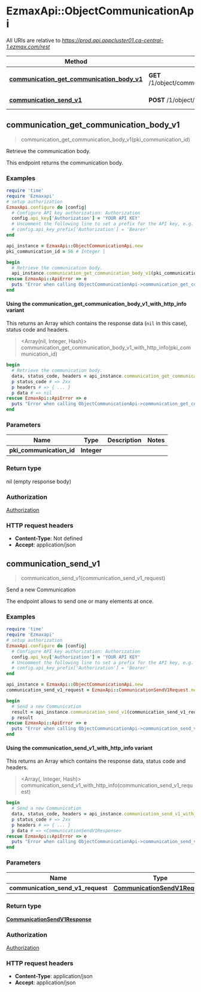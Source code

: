 # EzmaxApi::ObjectCommunicationApi

All URIs are relative to *https://prod.api.appcluster01.ca-central-1.ezmax.com/rest*

| Method | HTTP request | Description |
| ------ | ------------ | ----------- |
| [**communication_get_communication_body_v1**](ObjectCommunicationApi.md#communication_get_communication_body_v1) | **GET** /1/object/communication/{pkiCommunicationID}/getCommunicationBody | Retrieve the communication body. |
| [**communication_send_v1**](ObjectCommunicationApi.md#communication_send_v1) | **POST** /1/object/communication/send | Send a new Communication |


## communication_get_communication_body_v1

> communication_get_communication_body_v1(pki_communication_id)

Retrieve the communication body.

This endpoint returns the communication body.

### Examples

```ruby
require 'time'
require 'Ezmaxapi'
# setup authorization
EzmaxApi.configure do |config|
  # Configure API key authorization: Authorization
  config.api_key['Authorization'] = 'YOUR API KEY'
  # Uncomment the following line to set a prefix for the API key, e.g. 'Bearer' (defaults to nil)
  # config.api_key_prefix['Authorization'] = 'Bearer'
end

api_instance = EzmaxApi::ObjectCommunicationApi.new
pki_communication_id = 56 # Integer | 

begin
  # Retrieve the communication body.
  api_instance.communication_get_communication_body_v1(pki_communication_id)
rescue EzmaxApi::ApiError => e
  puts "Error when calling ObjectCommunicationApi->communication_get_communication_body_v1: #{e}"
end
```

#### Using the communication_get_communication_body_v1_with_http_info variant

This returns an Array which contains the response data (`nil` in this case), status code and headers.

> <Array(nil, Integer, Hash)> communication_get_communication_body_v1_with_http_info(pki_communication_id)

```ruby
begin
  # Retrieve the communication body.
  data, status_code, headers = api_instance.communication_get_communication_body_v1_with_http_info(pki_communication_id)
  p status_code # => 2xx
  p headers # => { ... }
  p data # => nil
rescue EzmaxApi::ApiError => e
  puts "Error when calling ObjectCommunicationApi->communication_get_communication_body_v1_with_http_info: #{e}"
end
```

### Parameters

| Name | Type | Description | Notes |
| ---- | ---- | ----------- | ----- |
| **pki_communication_id** | **Integer** |  |  |

### Return type

nil (empty response body)

### Authorization

[Authorization](../README.md#Authorization)

### HTTP request headers

- **Content-Type**: Not defined
- **Accept**: application/json


## communication_send_v1

> <CommunicationSendV1Response> communication_send_v1(communication_send_v1_request)

Send a new Communication

The endpoint allows to send one or many elements at once.

### Examples

```ruby
require 'time'
require 'Ezmaxapi'
# setup authorization
EzmaxApi.configure do |config|
  # Configure API key authorization: Authorization
  config.api_key['Authorization'] = 'YOUR API KEY'
  # Uncomment the following line to set a prefix for the API key, e.g. 'Bearer' (defaults to nil)
  # config.api_key_prefix['Authorization'] = 'Bearer'
end

api_instance = EzmaxApi::ObjectCommunicationApi.new
communication_send_v1_request = EzmaxApi::CommunicationSendV1Request.new({a_obj_communication: [EzmaxApi::CommunicationRequestCompound.new({e_communication_type: EzmaxApi::FieldECommunicationType::EMAIL, t_communication_body: 't_communication_body_example', b_communication_private: false, a_obj_communicationattachment: [EzmaxApi::CustomCommunicationattachmentRequest.new], a_obj_communicationrecipient: [EzmaxApi::CommunicationrecipientRequestCompound.new], a_obj_communicationreference: [EzmaxApi::CommunicationreferenceRequest.new], a_obj_communicationexternalrecipient: [EzmaxApi::CommunicationexternalrecipientRequestCompound.new]})]}) # CommunicationSendV1Request | 

begin
  # Send a new Communication
  result = api_instance.communication_send_v1(communication_send_v1_request)
  p result
rescue EzmaxApi::ApiError => e
  puts "Error when calling ObjectCommunicationApi->communication_send_v1: #{e}"
end
```

#### Using the communication_send_v1_with_http_info variant

This returns an Array which contains the response data, status code and headers.

> <Array(<CommunicationSendV1Response>, Integer, Hash)> communication_send_v1_with_http_info(communication_send_v1_request)

```ruby
begin
  # Send a new Communication
  data, status_code, headers = api_instance.communication_send_v1_with_http_info(communication_send_v1_request)
  p status_code # => 2xx
  p headers # => { ... }
  p data # => <CommunicationSendV1Response>
rescue EzmaxApi::ApiError => e
  puts "Error when calling ObjectCommunicationApi->communication_send_v1_with_http_info: #{e}"
end
```

### Parameters

| Name | Type | Description | Notes |
| ---- | ---- | ----------- | ----- |
| **communication_send_v1_request** | [**CommunicationSendV1Request**](CommunicationSendV1Request.md) |  |  |

### Return type

[**CommunicationSendV1Response**](CommunicationSendV1Response.md)

### Authorization

[Authorization](../README.md#Authorization)

### HTTP request headers

- **Content-Type**: application/json
- **Accept**: application/json

